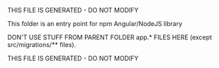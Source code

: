 THIS FILE IS GENERATED - DO NOT MODIFY

This folder is an entry point for npm Angular/NodeJS library

DON'T USE STUFF FROM PARENT FOLDER app.* FILES HERE (except src/migrations/** files).


THIS FILE IS GENERATED - DO NOT MODIFY
          